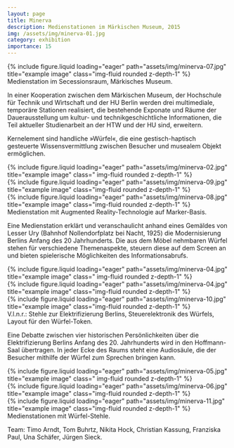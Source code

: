 ```yaml
---
layout: page
title: Minerva
description: Medienstationen im Märkischen Museum, 2015
img: /assets/img/minerva-01.jpg
category: exhibition
importance: 15
---
```


<div class="row">
    <div class="col-sm mt-3 mt-md-0">
        {% include figure.liquid loading="eager" path="assets/img/minerva-07.jpg" title="example image" class="img-fluid rounded z-depth-1" %}
    </div>
</div>
<div class="caption">
    Medienstation im Secessionsraum, Märkisches Museum.
</div>

In einer Kooperation zwischen dem Märkischen Museum, der Hochschule für Technik
und Wirtschaft und der HU Berlin werden drei multimediale, temporäre Stationen
realisiert, die bestehende Exponate und Räume der Dauerausstellung um kultur-
und technikgeschichtliche Informationen, die Teil aktueller Studienarbeit an
der HTW und der HU sind, erweitern.

Kernelement sind handliche »Würfel«, die eine gestisch-haptisch gesteuerte
Wissensvermittlung zwischen Besucher und musealem Objekt ermöglichen.

<div class="row">
    <div class="col-sm mt-3 mt-md-0">
        {% include figure.liquid loading="eager" path="assets/img/minerva-02.jpg" title="example image" class="
img-fluid rounded z-depth-1" %}
    </div>
    <div class="col-sm mt-3 mt-md-0">
        {% include figure.liquid loading="eager" path="assets/img/minerva-09.jpg" title="example image" class="img-fluid rounded z-depth-1" %}
    </div>
    <div class="col-sm mt-3 mt-md-0">
        {% include figure.liquid loading="eager" path="assets/img/minerva-08.jpg" title="example image" class="img-fluid rounded z-depth-1" %}
    </div>
</div>
<div class="caption">
    Medienstation mit Augmented Reality-Technologie auf Marker-Basis.
</div>

Eine Medienstation erklärt und veranschaulicht anhand eines Gemäldes von Lesser
Ury (Bahnhof Nollendorfplatz bei Nacht, 1925) die Modernisierung Berlins Anfang
des 20 Jahrhunderts. Die aus dem Möbel nehmbaren Würfel stehen für verschiedene
Themenaspekte, steuern diese auf dem Screen an und bieten spielerische
Möglichkeiten des Informationsabrufs.

<div class="row">
    <div class="col-sm mt-3 mt-md-0">
        {% include figure.liquid loading="eager" path="assets/img/minerva-04.jpg" title="example image" class="
img-fluid rounded z-depth-1" %}
    </div>
    <div class="col-sm mt-3 mt-md-0">
        {% include figure.liquid loading="eager" path="assets/img/minerva-04.jpg" title="example image" class="img-fluid rounded z-depth-1" %}
    </div>
    <div class="col-sm mt-3 mt-md-0">
        {% include figure.liquid loading="eager" path="assets/img/minerva-10.jpg" title="example image" class="img-fluid rounded z-depth-1" %}
    </div>
</div>
<div class="caption">
    V.l.n.r.: Stehle zur Elektrifizierung Berlins, Steuerelektronik des Würfels, Layout für den Würfel-Token.
</div>

Eine Debatte zwischen vier historischen Persönlichkeiten über die
Elektrifizierung Berlins Anfang des 20. Jahrhunderts wird in den Hoffmann-Saal
übertragen. In jeder Ecke des Raums steht eine Audiosäule, die der Besucher
mithilfe der Würfel zum Sprechen bringen kann.

<div class="row">
    <div class="col-sm mt-3 mt-md-0">
        {% include figure.liquid loading="eager" path="assets/img/minerva-05.jpg" title="example image" class="
img-fluid rounded z-depth-1" %}
    </div>
    <div class="col-sm mt-3 mt-md-0">
        {% include figure.liquid loading="eager" path="assets/img/minerva-06.jpg" title="example image" class="img-fluid rounded z-depth-1" %}
    </div>
    <div class="col-sm mt-3 mt-md-0">
        {% include figure.liquid loading="eager" path="assets/img/minerva-11.jpg" title="example image" class="img-fluid rounded z-depth-1" %}
    </div>
</div>
<div class="caption">
    Medienstationen mit Würfel-Stehle.
</div>

Team: Timo Arndt, Tom Buhrtz, Nikita Hock, Christian Kassung, Franziska Paul, Una Schäfer, Jürgen Sieck.
